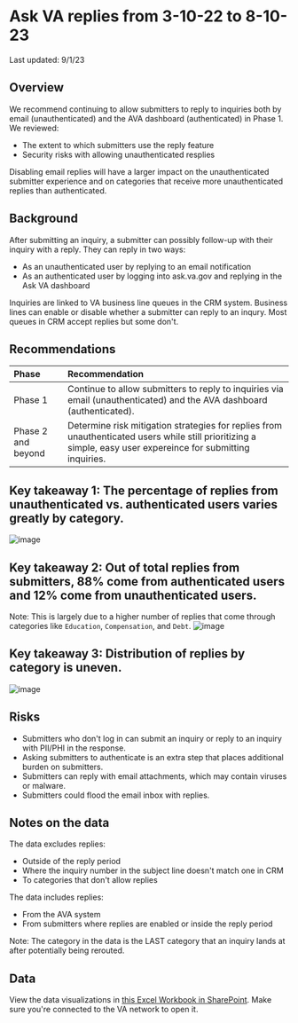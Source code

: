 # Ask VA replies from 3-10-22 to 8-10-23
Last updated: 9/1/23

## Overview
We recommend continuing to allow submitters to reply to inquiries both by email (unauthenticated) and the AVA dashboard (authenticated) in Phase 1. We reviewed: 
- The extent to which submitters use the reply feature
- Security risks with allowing unauthenticated resplies

Disabling email replies will have a larger impact on the unauthenticated submitter experience and on categories that receive more unauthenticated replies than authenticated.

## Background
After submitting an inquiry, a submitter can possibly follow-up with their inquiry with a reply. They can reply in two ways: 
- As an unauthenticated user by replying to an email notification
- As an authenticated user by logging into ask.va.gov and replying in the Ask VA dashboard

Inquiries are linked to VA business line queues in the CRM system. Business lines can enable or disable whether a submitter can reply to an inqury. Most queues in CRM accept replies but some don't.

## Recommendations
|Phase|Recommendation|
|:--|:--|
|Phase 1|Continue to allow submitters to reply to inquiries via email (unauthenticated) and the AVA dashboard (authenticated).|
|Phase 2 and beyond|Determine risk mitigation strategies for replies from unauthenticated users while still prioritizing a simple, easy user expereince for submitting inquiries.|

## Key takeaway 1: The percentage of replies from unauthenticated vs. authenticated users varies greatly by category.
![image](https://github.com/department-of-veterans-affairs/va.gov-team/assets/135838070/d00dccad-c70c-4d83-a7b4-2624b8ed1957)

## Key takeaway 2: Out of total replies from submitters, 88% come from authenticated users and 12% come from unauthenticated users.
Note: This is largely due to a higher number of replies that come through categories like `Education`, `Compensation`, and `Debt`.
![image](https://github.com/department-of-veterans-affairs/va.gov-team/assets/135838070/35c9a7c8-8ba2-48e5-893f-274ce2fee157)

## Key takeaway 3: Distribution of replies by category is uneven.
![image](https://github.com/department-of-veterans-affairs/va.gov-team/assets/135838070/074da549-d232-402f-8dbf-d8075fa48c01)


## Risks
- Submitters who don't log in can submit an inquiry or reply to an inquiry with PII/PHI in the response.
- Asking submitters to authenticate is an extra step that places additional burden on submitters.
- Submitters can reply with email attachments, which may contain viruses or malware.
- Submitters could flood the email inbox with replies. 

## Notes on the data
The data excludes replies: 
  - Outside of the reply period
  - Where the inquiry number in the subject line doesn't match one in CRM
  - To categories that don't allow replies
    
The data includes replies:
  - From the AVA system
  - From submitters where replies are enabled or inside the reply period

Note: The category in the data is the LAST category that an inquiry lands at after potentially being rerouted.

## Data
View the data visualizations in [this Excel Workbook in SharePoint](https://dvagov.sharepoint.com/:x:/s/AskVA/Eb9YcXZwO_pEjXpqnJt3PDEBYvC_2U8TI2sA-ID2HSVyYw?e=SJh3lA).
Make sure you're connected to the VA network to open it.


